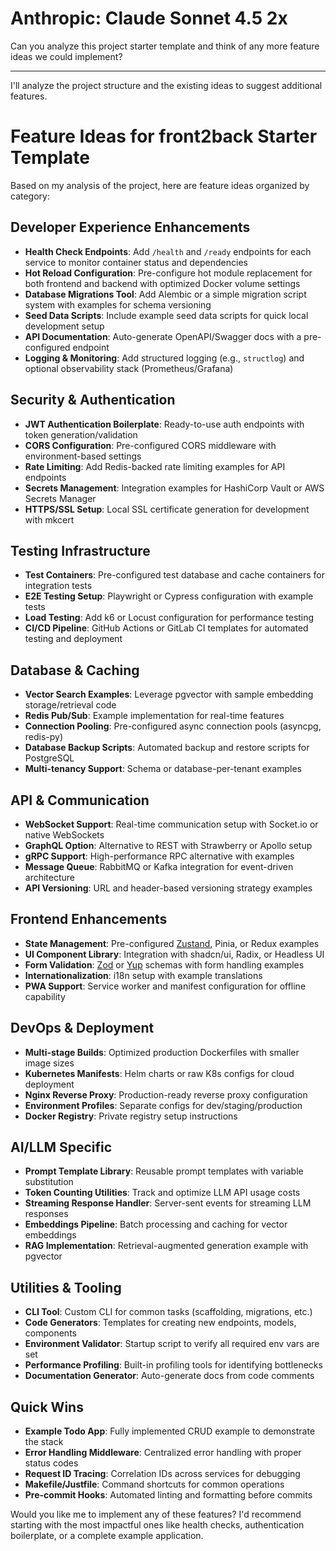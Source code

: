 # Anthropic: Claude Sonnet 4.5 2x

Can you analyze this project starter template and think of any more feature ideas we could implement?

------------------------------------------------------------

I'll analyze the project structure and the existing ideas to suggest additional features.

# Feature Ideas for front2back Starter Template

Based on my analysis of the project, here are feature ideas organized by category:

## **Developer Experience Enhancements**

- **Health Check Endpoints**: Add `/health` and `/ready` endpoints for each service to monitor container status and dependencies
- **Hot Reload Configuration**: Pre-configure hot module replacement for both frontend and backend with optimized Docker volume settings
- **Database Migrations Tool**: Add Alembic or a simple migration script system with examples for schema versioning
- **Seed Data Scripts**: Include example seed data scripts for quick local development setup
- **API Documentation**: Auto-generate OpenAPI/Swagger docs with a pre-configured endpoint
- **Logging & Monitoring**: Add structured logging (e.g., `structlog`) and optional observability stack (Prometheus/Grafana)

## **Security & Authentication**

- **JWT Authentication Boilerplate**: Ready-to-use auth endpoints with token generation/validation
- **CORS Configuration**: Pre-configured CORS middleware with environment-based settings
- **Rate Limiting**: Add Redis-backed rate limiting examples for API endpoints
- **Secrets Management**: Integration examples for HashiCorp Vault or AWS Secrets Manager
- **HTTPS/SSL Setup**: Local SSL certificate generation for development with mkcert

## **Testing Infrastructure**

- **Test Containers**: Pre-configured test database and cache containers for integration tests
- **E2E Testing Setup**: Playwright or Cypress configuration with example tests
- **Load Testing**: Add k6 or Locust configuration for performance testing
- **CI/CD Pipeline**: GitHub Actions or GitLab CI templates for automated testing and deployment

## **Database & Caching**

- **Vector Search Examples**: Leverage pgvector with sample embedding storage/retrieval code
- **Redis Pub/Sub**: Example implementation for real-time features
- **Connection Pooling**: Pre-configured async connection pools (asyncpg, redis-py)
- **Database Backup Scripts**: Automated backup and restore scripts for PostgreSQL
- **Multi-tenancy Support**: Schema or database-per-tenant examples

## **API & Communication**

- **WebSocket Support**: Real-time communication setup with Socket.io or native WebSockets
- **GraphQL Option**: Alternative to REST with Strawberry or Apollo setup
- **gRPC Support**: High-performance RPC alternative with examples
- **Message Queue**: RabbitMQ or Kafka integration for event-driven architecture
- **API Versioning**: URL and header-based versioning strategy examples

## **Frontend Enhancements**

- **State Management**: Pre-configured [Zustand](https://zustand.docs.pmnd.rs/getting-started/introduction), Pinia, or Redux examples
- **UI Component Library**: Integration with shadcn/ui, Radix, or Headless UI
- **Form Validation**: [Zod](https://zod.dev/) or [Yup](https://github.com/jquense/yup) schemas with form handling examples
- **Internationalization**: i18n setup with example translations
- **PWA Support**: Service worker and manifest configuration for offline capability

## **DevOps & Deployment**

- **Multi-stage Builds**: Optimized production Dockerfiles with smaller image sizes
- **Kubernetes Manifests**: Helm charts or raw K8s configs for cloud deployment
- **Nginx Reverse Proxy**: Production-ready reverse proxy configuration
- **Environment Profiles**: Separate configs for dev/staging/production
- **Docker Registry**: Private registry setup instructions

## **AI/LLM Specific**

- **Prompt Template Library**: Reusable prompt templates with variable substitution
- **Token Counting Utilities**: Track and optimize LLM API usage costs
- **Streaming Response Handler**: Server-sent events for streaming LLM responses
- **Embeddings Pipeline**: Batch processing and caching for vector embeddings
- **RAG Implementation**: Retrieval-augmented generation example with pgvector

## **Utilities & Tooling**

- **CLI Tool**: Custom CLI for common tasks (scaffolding, migrations, etc.)
- **Code Generators**: Templates for creating new endpoints, models, components
- **Environment Validator**: Startup script to verify all required env vars are set
- **Performance Profiling**: Built-in profiling tools for identifying bottlenecks
- **Documentation Generator**: Auto-generate docs from code comments

## **Quick Wins**

- **Example Todo App**: Fully implemented CRUD example to demonstrate the stack
- **Error Handling Middleware**: Centralized error handling with proper status codes
- **Request ID Tracing**: Correlation IDs across services for debugging
- **Makefile/Justfile**: Command shortcuts for common operations
- **Pre-commit Hooks**: Automated linting and formatting before commits

Would you like me to implement any of these features? I'd recommend starting with the most impactful ones like health checks, authentication boilerplate, or a complete example application.